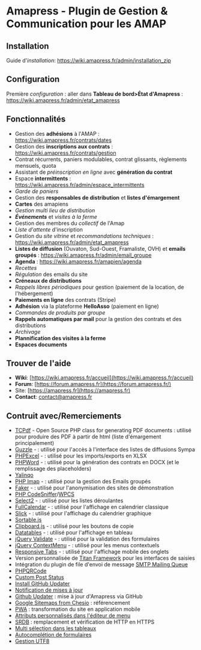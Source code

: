 # Amapress - Plugin de Gestion & Communication pour les AMAP

## Installation
Guide d'*installation*: https://wiki.amapress.fr/admin/installation_zip

## Configuration
Première *configuration* : aller dans **Tableau de bord>État d'Amapress** : https://wiki.amapress.fr/admin/etat_amapress

## Fonctionnalités
- Gestion des **adhésions** à l'AMAP : https://wiki.amapress.fr/contrats/dates
- Gestion des **inscriptions aux contrats** : https://wiki.amapress.fr/contrats/gestion
- Contrat récurrents, paniers modulables, contrat glissants, règlements mensuels, quota
- Assistant de *préinscription en ligne* avec **génération du contrat**
- Espace **intermittents** : https://wiki.amapress.fr/admin/espace_intermittents
- *Garde de paniers*
- Gestion des **responsables de distribution** et **listes d'émargement**
- **Cartes** des amapiens
- *Gestion multi lieu de distribution*
- ***Événements*** et *visites à la ferme*
- Gestion des membres du *collectif* de l'Amap
- *Liste d'attente* d'inscription
- Gestion du *site vitrine* et *recommandations techniques* : https://wiki.amapress.fr/admin/etat_amapress
- **Listes de diffusion** (Ouvaton, Sud-Ouest, Framaliste, OVH) et **emails groupés** : https://wiki.amapress.fr/admin/email_groupe
- **Agenda** : https://wiki.amapress.fr/amapien/agenda
- *Recettes*
- *Régulation* des emails du site
- **Créneaux de distributions**
- *Rappels libres périodiques* pour gestion (paiement de la location, de l'hébergement)
- **Paiements en ligne** des contrats (Stripe)
- **Adhésion** via la plateforme **HelloAsso** (paiement en ligne)
- *Commandes de produits par groupe*
- **Rappels automatiques par mail** pour la gestion des contrats et des distributions
- *Archivage*
- **Plannification des visites à la ferme**
- **Espaces documents**

## Trouver de l'aide

* **Wiki**: [https://wiki.amapress.fr/accueil](https://wiki.amapress.fr/accueil)
* **Forum**: [https://forum.amapress.fr](https://forum.amapress.fr/)
* Site: [https://amapress.fr](https://amapress.fr)
* **Contact**: [contact@amapress.fr](mailto:contact@amapress.fr)

## Contruit avec/Remerciements
* [TCPdf](https://tcpdf.org/) - Open Source PHP class for generating PDF documents : utilisé pour produire des PDF à partir de html (liste d'émargement principalement)
* [Guzzle](https://github.com/guzzle/guzzle) -  : utilisé pour l'accès à l'interface des listes de diffusions Sympa
* [PHPExcel](https://github.com/PHPOffice/PHPExcel) -  : utilisé pour les imports/exports en XLSX
* [PHPWord](https://github.com/PHPOffice/PHPWord) -  : utilisé pour la génération des contrats en DOCX (et le remplissage des placeholders)
* [Yalinqo](https://github.com/Athari/YaLinqo)
* [PHP Imap](https://github.com/barbushin/php-imap) -  : utilisé pour la gestion des Emails groupés
* [Faker](https://github.com/fzaninotto/Faker) -  : utilisé pour l'anonymisation des sites de démonstration
* [PHP CodeSniffer](https://github.com/squizlabs/PHP_CodeSniffer)/[WPCS]()
* [Select2](https://github.com/select2/select2) - : utilisé pour les listes déroulantes
* [FullCalendar](https://github.com/fullcalendar/fullcalendar) - : utilisé pour l'affichage en calendrier classique
* [Slick](https://github.com/kenwheeler/slick) - : utilisé pour l'affichage du calendrier graphique
* [Sortable.js](https://github.com/SortableJS/Sortable)
* [Clipboard.js](https://github.com/zenorocha/clipboard.js/) - : utilisé pour les boutons de copie
* [Datatables](https://github.com/DataTables/DataTables) - : utilisé pour l'affichage en tableau
* [jQuery Validate](https://github.com/jquery-validation/jquery-validation) - : utilisé pour la validation des formulaires
* [jQuery ContextMenu](https://github.com/swisnl/jQuery-contextMenu) - : utilisé pour les menus contextuels
* [Responsive Tabs](https://github.com/jellekralt/Responsive-Tabs) - : utilisé pour l'affichage mobile des onglets
* Version personnalisée de [Titan Framework](https://github.com/gambitph/Titan-Framework) pour les interfaces de saisies
* Intégration du plugin de file d'envoi de message [SMTP Mailing Queue](https://github.com/Birmania/smtp-mailing-queue)
* [PHPQRCode](https://sourceforge.net/projects/phpqrcode/)
* [Custom Post Status](https://gist.github.com/rands0n/6174c471f2d1e24eefdc)
* [Install GitHub Updater](https://github.com/mgibbs189/install-github-updater)
* [Notification de mises à jour](https://github.com/l3rady/wp-updates-notifier)
* [Github Updater](https://github.com/afragen/github-updater) : mise à jour d'Amapress via GitHub
* [Google Sitemaps from Chesio](https://github.com/chesio/google-sitemap-generator) : référencement
* [PWA](https://github.com/GoogleChromeLabs/pwa-wp) : transformation du site en application mobile
* [Attributs personnalisés dans l'éditeur de menu](https://github.com/ineagu/wp-menu-item-custom-fields)
* [SRDB](https://github.com/interconnectit/Search-Replace-DB) : remplacement et vérification de HTTP en HTTPS
* [Multi sélection dans les tableaux](https://github.com/gyrocode/jquery-datatables-checkboxes)
* [Autocomplétion de formulaires](https://github.com/tbosch/autofill-event)
* [Gestion UTF8](https://github.com/neitanod/forceutf8)